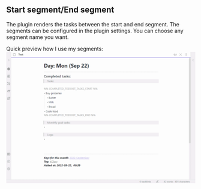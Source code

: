 ## Start segment/End segment
The plugin renders the tasks between the start and end segment.
The segments can be configured in the plugin settings. You can choose any segment name you want.

Quick preview how I use my segments:
![advanced_segments_demo](https://raw.githubusercontent.com/Ledaryy/obsidian-todoist-completed-tasks/5-update-docs/docs/advanced_segments.gif)